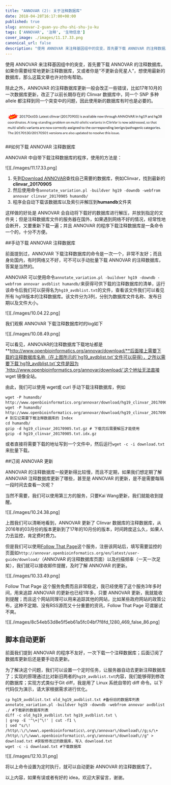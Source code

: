 ```yaml
---
title: "ANNOVAR (2): 关于注释数据库"
date: 2018-04-28T16:17:00+08:00
published: true
slug: annovar-2-guan-yu-zhu-shi-shu-ju-ku
tags: ['ANNOVAR', '注释', '生物信息']
cover_image: ./images/11.17.33.png
canonical_url: false
description: "使用 ANNOVAR 来注释基因组中的突变，首先要下载 ANNOVAR 的注释数据库。如果你需要经常地更新注释数据库，又或者你是“不更新会死星人”，想使用最新的数据库，那么这篇文章也许对你有帮助。"
---
```




使用 ANNOVAR 来注释基因组中的突变，首先要下载 ANNOVAR 的注释数据库。如果你需要经常地更新注释数据库，又或者你是“不更新会死星人”，想使用最新的数据库，那么这篇文章也许对你有帮助。

除此之外，ANNOVAR 的注释数据库更新一般会改正一些错误，比如17年10月的一次数据库更新，改正了以前长期存在的 Clinvar 数据库中，同一个 SNP 多种 allele 都注释到同一个突变中的问题，因此使用新的数据库有时也是必要的。

![](./images/9.44.38.png)

##如何下载 ANNOVAR 注释数据库

ANNOVAR 中自带下载注释数据库的程序，使用的方法是：

![][./images/11.17.33.png]

1. 先到[Download ANNOVAR](http://annovar.openbioinformatics.org/en/latest/user-guide/download/)查找自己需要的数据库，例如Clinvar，找到最新的**clinvar_20170905**
2. 然后使用命令`annotate_variation.pl -buildver hg19 -downdb -webfrom annovar clinvar_20170905 humandb/`
3. 程序会自动下载该数据库以及索引并解压到**humandb**文件夹

这样做的好处是 ANNOVAR 会自动将下载好的数据库进行解压，并放到指定的文件夹；但是注释数据库文件的服务器在国外，如果遇到网络不好的情况，经常性地会断开，又要重新下载一遍；并且 ANNOVAR 的程序下载注释数据库是一条命令一个的，十分不方便。

##手动下载 ANNOVAR 注释数据库

前面提到过，ANNOVAR 下载注释数据库的命令是一次一个，非常不友好；而且身处国内，有时网络又不好，可不可以手动批量下载 ANNOVAR 的注释数据库，答案是当然的。

ANNOVAR 可以使用命令`annotate_variation.pl -buildver hg19 -downdb -webfrom annovar avdblist humandb/`来获得可供下载的注释数据库的清单，运行该命令后我们可以获得名为`hg19_avdblist.txt`的文件，查看该文件我们可以看见所有 hg19版本的注释数据库。该文件分为3列，分别为数据库文件名称、发布日期以及文件大小。


![][./images/10.04.22.png]


我们观察 ANNOVAR 下载注释数据库时的log如下


![][./images/10.08.49.png]


可以看见，ANNOVAR的注释数据库下载地址都是**http://www.openbioinformatics.org/annovar/download/**后面接上需要下载的注释数据库名称（在上图所示的`hg19_avdblist.txt`文件可以获得），之所以需要下载`hg19_avdblist.txt`文件是因为`http://www.openbioinformatics.org/annovar/download/`这个地址无法直接 wget 镜像全站。

由此，我们可以使用 wget或 curl 手动下载注释数据库，例如

```
wget -P humandb/ http://www.openbioinformatics.org/annovar/download/hg19_clinvar_20170905.txt.gz
wget -P humandb/ http://www.openbioinformatics.org/annovar/download/hg19_clinvar_20170905.txt.idx.gz # 别忘记需要下载注释数据库的 Index
cd humandb/
gzip -d hg19_clinvar_20170905.txt.gz # 下载完后需要解压才能使用
gzip -d hg19_clinvar_20170905.txt.idx.gz
```

或者直接将需要下载的地址写到一个文件中，然后运行`wget -c -i download.txt`来批量下载。


##订阅 ANNOVAR 更新

ANNOVAR 的注释数据库一般更新得比较慢，而且不定期，如果我们想定期了解 ANNOVAR 注释数据库更新了哪些，甚至是 ANNOVAR 的更新，是不是需要每隔一段时间去查看一次呢？

当然不需要，我们可以使用第三方的服务，只要Kai Wang更新，我们就能收到提醒。


![][./images/10.24.38.png]


上图我们可以清晰地看到，ANNOVAR 更新了 Clinvar 数据库的注释数据库，从2016年的03月份的版本更新到了17年的10月份的版本，时间跨度这么久，如果人力去监控，肯定费时费力。

但是我们可以使用[Follow That Page](https://www.followthatpage.com/)这个服务，注册该网站后，填写需要监控的页面如`http://annovar.openbioinformatics.org/en/latest/user-guide/download/`（ANNOVAR 的注释数据库页面）以及扫描频率（一天一次足矣），我们就可以接收邮件提醒，及时了解 ANNOVAR 的更新。


![][./images/10.33.49.png]


Follow That Page 这个服务免费而且非常稳定，我已经使用了这个服务3年多时间，用来追踪 ANNOVAR 的更新也已经1年多，只要 ANNOVAR 更新，我就能收到提醒；而且这个网站同理可以用来追踪其他的网站，比如某些政府网站的政策公布，这种不定期、没有RSS源而又十分重要的资讯，Follow That Page 可谓屡试不爽。


![][./images/8c54eb53d8e5f5eb61a5fc04bf7f8fd_1280_469_false_86.png]


## 脚本自动更新

前面我们提到 ANNOVAR 的程序不友好，一次下载一个注释数据库；后面订阅了数据库更新后还是要手动去更新。

为了解决这个问题，我们可以设置一个定时任务，让服务器自动去更新注释数据库了；实现的原理通过比对新旧两者的`hg19_avdblist.txt`内容，我们能够得到修改的数据库；实现方式类似于Git diff，我是用了 Linux 系统自带的 diff 命令。以下代码仅为演示，请大家根据需求进行优化。

```
cp hg19_avdblist.txt old_hg19_avdblist.txt #备份旧的数据库列表
annotate_variation.pl -buildver hg19 -downdb -webfrom annovar avdblist ./ #下载新的数据库列表
diff -c old_hg19_avdblist.txt hg19_avdblist.txt \
| grep -E '^\+|^\!' | cut -f1 \
| sed "s/\! /http\:\/\/www\.openbioinformatics\.org\/annovar\/download\//g;s/\+ /http\:\/\/www\.openbioinformatics\.org\/annovar\/download\//g" > download.txt #获取修改过的数据库，写入 download.txt
wget -c -i download.txt #下载数据库
```


![][./images/12.10.31.png]



将以上命令设置为定时执行，就可以自动更新 ANNOVAR 的注释数据库了。

以上内容，如果有误或者有好的 idea，欢迎大家留言，谢谢。
